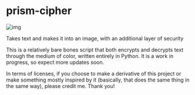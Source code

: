 # prism-cipher

![img](https://github.com/user-attachments/assets/ef593cd7-5563-4420-b1e5-0b93070eed9c)

Takes text and makes it into an image, with an additional layer of security


This is a relatively bare bones script that both encrypts and decrypts text through the medium of color, written entirely in Python. It is a work in progress, so expect more updates soon.

In terms of licenses, if you choose to make a derivative of this project or make something mostly inspired by it (basically, that does the same thing in the same way), please credit me. Thank you! 
